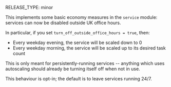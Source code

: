 RELEASE_TYPE: minor

This implements some basic economy measures in the `service` module: services can now be disabled outside UK office hours.

In particular, if you set `turn_off_outside_office_hours = true`, then:

-   Every weekday evening, the service will be scaled down to 0
-   Every weekday morning, the service will be scaled up to its desired task count

This is only meant for persistently-running services -- anything which uses autoscaling should already be turning itself off when not in use.

This behaviour is opt-in; the default is to leave services running 24/7.
